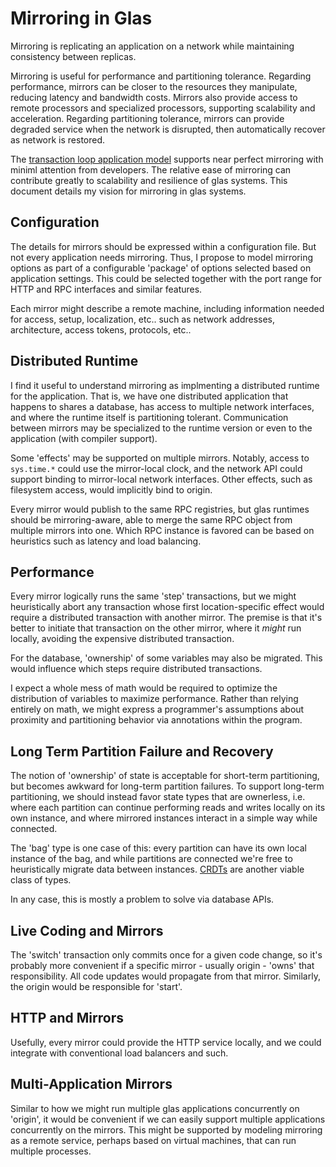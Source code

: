 # Mirroring in Glas

Mirroring is replicating an application on a network while maintaining consistency between replicas. 

Mirroring is useful for performance and partitioning tolerance. Regarding performance, mirrors can be closer to the resources they manipulate, reducing latency and bandwidth costs. Mirrors also provide access to remote processors and specialized processors, supporting scalability and acceleration. Regarding partitioning tolerance, mirrors can provide degraded service when the network is disrupted, then automatically recover as network is restored.

The [transaction loop application model](GlasApps.md) supports near perfect mirroring with miniml attention from developers. The relative ease of mirroring can contribute greatly to scalability and resilience of glas systems. This document details my vision for mirroring in glas systems.

## Configuration

The details for mirrors should be expressed within a configuration file. But not every application needs mirroring. Thus, I propose to model mirroring options as part of a configurable 'package' of options selected based on application settings. This could be selected together with the port range for HTTP and RPC interfaces and similar features.

Each mirror might describe a remote machine, including information needed for access, setup, localization, etc.. such as network addresses, architecture, access tokens, protocols, etc..

## Distributed Runtime

I find it useful to understand mirroring as implmenting a distributed runtime for the application. That is, we have one distributed application that happens to shares a database, has access to multiple network interfaces, and where the runtime itself is partitioning tolerant. Communication between mirrors may be specialized to the runtime version or even to the application (with compiler support).

Some 'effects' may be supported on multiple mirrors. Notably, access to `sys.time.*` could use the mirror-local clock, and the network API could support binding to mirror-local network interfaces. Other effects, such as filesystem access, would implicitly bind to origin.

Every mirror would publish to the same RPC registries, but glas runtimes should be mirroring-aware, able to merge the same RPC object from multiple mirrors into one. Which RPC instance is favored can be based on heuristics such as latency and load balancing.

## Performance 

Every mirror logically runs the same 'step' transactions, but we might heuristically abort any transaction whose first location-specific effect would require a distributed transaction with another mirror. The premise is that it's better to initiate that transaction on the other mirror, where it *might* run locally, avoiding the expensive distributed transaction.

For the database, 'ownership' of some variables may also be migrated. This would influence which steps require distributed transactions.

I expect a whole mess of math would be required to optimize the distribution of variables to maximize performance. Rather than relying entirely on math, we might express a programmer's assumptions about proximity and partitioning behavior via annotations within the program.

## Long Term Partition Failure and Recovery

The notion of 'ownership' of state is acceptable for short-term partitioning, but becomes awkward for long-term partition failures. To support long-term partitioning, we should instead favor state types that are ownerless, i.e. where each partition can continue performing reads and writes locally on its own instance, and where mirrored instances interact in a simple way while connected.

The 'bag' type is one case of this: every partition can have its own local instance of the bag, and while partitions are connected we're free to heuristically migrate data between instances. [CRDTs](https://en.wikipedia.org/wiki/Conflict-free_replicated_data_type) are another viable class of types.

In any case, this is mostly a problem to solve via database APIs.

## Live Coding and Mirrors

The 'switch' transaction only commits once for a given code change, so it's probably more convenient if a specific mirror - usually origin - 'owns' that responsibility.  All code updates would propagate from that mirror. Similarly, the origin would be responsible for 'start'.

## HTTP and Mirrors

Usefully, every mirror could provide the HTTP service locally, and we could integrate with conventional load balancers and such.

## Multi-Application Mirrors

Similar to how we might run multiple glas applications concurrently on 'origin', it would be convenient if we can easily support multiple applications concurrently on the mirrors. This might be supported by modeling mirroring as a remote service, perhaps based on virtual machines, that can run multiple processes.

